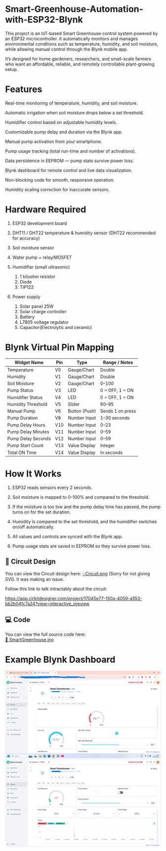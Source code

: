 # Smart-Greenhouse-Automation-with-ESP32-Blynk
This project is an IoT-based Smart Greenhouse control system powered by an ESP32 microcontroller. It automatically monitors and manages environmental conditions such as temperature, humidity, and soil moisture, while allowing manual control through the Blynk mobile app.

It’s designed for home gardeners, researchers, and small-scale farmers who want an affordable, reliable, and remotely controllable plant-growing setup.

# Features

Real-time monitoring of temperature, humidity, and soil moisture.

Automatic irrigation when soil moisture drops below a set threshold.

Humidifier control based on adjustable humidity levels.

Customizable pump delay and duration via the Blynk app.

Manual pump activation from your smartphone.

Pump usage tracking (total run-time and number of activations).

Data persistence in EEPROM — pump stats survive power loss.

Blynk dashboard for remote control and live data visualization.

Non-blocking code for smooth, responsive operation.

Humidity scaling correction for inaccurate sensors.

# Hardware Required

1)  ESP32 development board

2) DHT11 / DHT22 temperature & humidity sensor (DHT22 recommended for accuracy)

3) Soil moisture sensor

4) Water pump + relay/MOSFET

5) Humidifier (small ultrasonic)
   1. 1 kiloohm resistor
   2. Diode
   3. TIP122

7) Power supply
   1. Solar panel 25W
   2. Solar charge controller
   3. Battery
   4. L7805 voltage regulator
   5. Capacitor(Electrolytic and ceramic)


# Blynk Virtual Pin Mapping
| Widget Name        | Pin | Type          | Range / Notes    |
| ------------------ | --- | ------------- | ---------------- |
| Temperature        | V0  | Gauge/Chart   | Double           |
| Humidity           | V1  | Gauge/Chart   | Double           |
| Soil Moisture      | V2  | Gauge/Chart   | 0–100            |
| Pump Status        | V3  | LED           | 0 = OFF, 1 = ON  |
| Humidifier Status  | V4  | LED           | 0 = OFF, 1 = ON  |
| Humidity Threshold | V5  | Slider        | 60–95            |
| Manual Pump        | V6  | Button (Push) | Sends 1 on press |
| Pump Duration      | V8  | Number Input  | 1–30 seconds     |
| Pump Delay Hours   | V10 | Number Input  | 0–23             |
| Pump Delay Minutes | V11 | Number Input  | 0–59             |
| Pump Delay Seconds | V12 | Number Input  | 0–59             |
| Pump Start Count   | V13 | Value Display | Integer          |
| Total ON Time      | V14 | Value Display | In seconds       |

# How It Works

1. ESP32 reads sensors every 2 seconds.

2. Soil moisture is mapped to 0–100% and compared to the threshold.

3. If the moisture is too low and the pump delay time has passed, the pump turns on for the set duration.

4. Humidity is compared to the set threshold, and the humidifier switches on/off automatically.

5. All values and controls are synced with the Blynk app.

6. Pump usage stats are saved in EEPROM so they survive power loss.


## 🔌 Circuit Design

You can view the Circuit design here:
[💡Circuit.png](Circuit.png)
(Sorry for not giving SVG. It was making an issue.

Follow this link to talk intractably about the circuit:

https://app.cirkitdesigner.com/project/17045e77-150a-4059-a553-bb2b04fc7a24?view=interactive_preview

## 💻 Code
You can view the full source code here:  
[📜 SmartGreenhouse.ino](Smart_Greenhouse.ino)


# Example Blynk Dashboard
![Image Alt](https://github.com/studentamitabha25-coder/Smart-Greenhouse-Automation-with-ESP32-Blynk/blob/bd5129f273b2d1e766a67c116b4c0977a55bba4d/another%20screenchot.png)
![Image Alt](https://github.com/studentamitabha25-coder/Smart-Greenhouse-Automation-with-ESP32-Blynk/blob/bd5129f273b2d1e766a67c116b4c0977a55bba4d/Screenshot%20(117).png)

